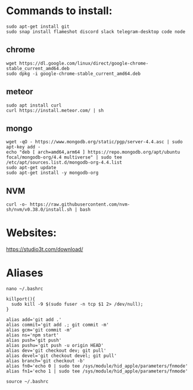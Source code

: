 # Commands to install:

```
sudo apt-get install git
sudo snap install flameshot discord slack telegram-desktop code node
```
## chrome
```
wget https://dl.google.com/linux/direct/google-chrome-stable_current_amd64.deb
sudo dpkg -i google-chrome-stable_current_amd64.deb
```
## meteor
```
sudo apt install curl
curl https://install.meteor.com/ | sh
```

## mongo
```
wget -qO - https://www.mongodb.org/static/pgp/server-4.4.asc | sudo apt-key add -
echo "deb [ arch=amd64,arm64 ] https://repo.mongodb.org/apt/ubuntu focal/mongodb-org/4.4 multiverse" | sudo tee /etc/apt/sources.list.d/mongodb-org-4.4.list
sudo apt-get update
sudo apt-get install -y mongodb-org
```

## NVM
```
curl -o- https://raw.githubusercontent.com/nvm-sh/nvm/v0.38.0/install.sh | bash
```

# Websites:

https://studio3t.com/download/

# Aliases

`
nano ~/.bashrc
`

```
killport(){ 
  sudo kill -9 $(sudo fuser -n tcp $1 2> /dev/null);
}

alias add='git add .'
alias commit='git add .; git commit -m'
alias gcm='git commit -m'
alias ns='npm start'
alias push='git push'
alias pushu='git push -u origin HEAD'
alias dev='git checkout dev; git pull'
alias devel='git checkout devel; git pull'
alias branch='git checkout -b'
alias fn0='echo 0 | sudo tee /sys/module/hid_apple/parameters/fnmode'
alias fn1='echo 1 | sudo tee /sys/module/hid_apple/parameters/fnmode'
```

`
source ~/.bashrc
`

